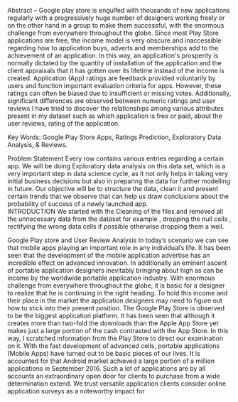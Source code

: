 
Abstract – Google  play store is engulfed with  thousands of new applications regularly with a progressively huge number of designers working freely or on the other hand in a group to make them successful, with the enormous challenge from everywhere throughout the globe. Since most Play Store applications are free, the income model is very obscure and inaccessible regarding how to application buys, adverts and memberships add to the achievement of an application. In  this way, an application's prosperity is normally dictated by the quantity of installation of the application and the client appraisals that it has gotten over its lifetime instead of the income is created. Application (App) ratings are feedback provided voluntarily by users and function important evaluation criteria for apps. However, these ratings can often be biased due to insufficient or missing votes. Additionally, significant differences are observed between numeric ratings and user reviews I have tried to discover the relationships among various attributes present in my dataset such as which application is free or paid, about the user reviews, rating of the application.

Key Words: Google Play Store Apps, Ratings Prediction, Exploratory Data Analysis, & Reviews.

Problem Statement
Every row contains various entries regarding a certain app. We will be doing Exploratory data analysis on this data set, which is a very important step in data science cycle, as it not only helps in taking very initial business decisions but also in preparing the data for further modelling in future. Our objective will be to structure the data, clean it and present certain trends that we observe that can help us draw  conclusions about the probability of success of a newly launched app.  
INTRODUCTION
We started with the Cleaning of the files and removed all the unnecessary data from the dataset for example , dropping the null cells , rectifying the wrong data cells if possible otherwise dropping them a well.

Google Play store and User Review Analysis 
In today’s scenario we can see that mobile apps playing an important role in any individual’s life. It has been seen that the development of the mobile application advertise has an incredible effect on advanced innovation. In additionally an eminent ascent of portable application designers inevitably bringing about high as can be income by the worldwide portable application industry.
With enormous challenge from everywhere throughout the globe, it is basic for a designer to realize that he is continuing in the right heading. To hold this income and their place in the market the application designers may need to figure out how to stick into their present position. The Google Play Store is observed to be the biggest application platform. It has been seen that although it creates more than two-fold the downloads than the Apple App Store yet makes just a large portion of the cash contrasted with the App Store. In this way, I scratched information from the Play Store to direct our examination on it.
With the fast development of advanced cells, portable applications (Mobile Apps) have turned out to be basic pieces of our lives. It is accounted for that Android market achieved a large portion of a million applications in September 2016. Such a lot of applications are by all accounts an extraordinary open door for clients to purchase from a wide determination extend. We trust versatile application clients consider online application surveys as a noteworthy impact for 
